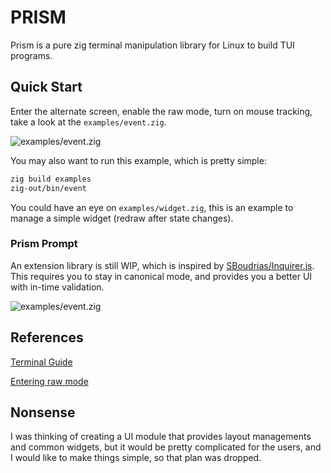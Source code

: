 # PRISM

Prism is a pure zig terminal manipulation library for Linux to build TUI programs.

## Quick Start

Enter the alternate screen, enable the raw mode, turn on mouse tracking,
take a look at the `examples/event.zig`.

![examples/event.zig](https://pseudocc.github.io/prism/event.gif) 

You may also want to run this example, which is pretty simple:

```bash
zig build examples
zig-out/bin/event
```

You could have an eye on `examples/widget.zig`, this is an example to manage
a simple widget (redraw after state changes).

### Prism Prompt

An extension library is still WIP, which is inspired by
[SBoudrias/Inquirer.js](https://github.com/SBoudrias/Inquirer.js).
This requires you to stay in canonical mode, and provides you a better UI with
in-time validation.

![examples/event.zig](https://pseudocc.github.io/prism/prompt.gif) 

## References

[Terminal Guide](https://terminalguide.namepad.de/)

[Entering raw mode](https://viewsourcecode.org/snaptoken/kilo/02.enteringRawMode.html)

## Nonsense

I was thinking of creating a UI module that provides layout managements 
and common widgets, but it would be pretty complicated for the users, and
I would like to make things simple, so that plan was dropped.
